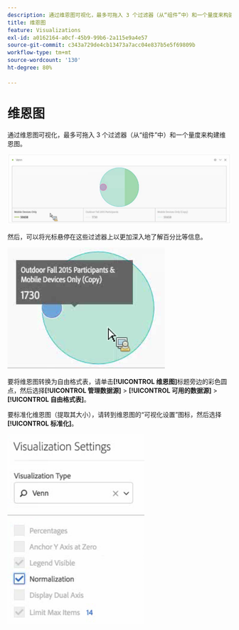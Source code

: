 ```yaml
---
description: 通过维恩图可视化，最多可拖入 3 个过滤器（从“组件”中）和一个量度来构建维恩图。
title: 维恩图
feature: Visualizations
exl-id: a0162164-a0cf-45b9-99b6-2a115e9a4e57
source-git-commit: c343a729de4cb13473a7acc04e837b5e5f69809b
workflow-type: tm+mt
source-wordcount: '130'
ht-degree: 80%

---
```


# 维恩图

通过维恩图可视化，最多可拖入 3 个过滤器（从“组件”中）和一个量度来构建维恩图。

![包含三个过滤器的维恩图可视化图表。](assets/venn.png)

然后，可以将光标悬停在这些过滤器上以更加深入地了解百分比等信息。

![包含有关2015年秋季室外参与者过滤器的扩展信息的维恩图可视化图表。](assets/venn_hover.png)

要将维恩图转换为自由格式表，请单击&#x200B;**[!UICONTROL 维恩图]**&#x200B;标题旁边的彩色圆点，然后选择&#x200B;**[!UICONTROL 管理数据源]** > **[!UICONTROL 可用的数据源]** > **[!UICONTROL 自由格式表]**。

要标准化维恩图（提取其大小），请转到维恩图的“可视化设置”图标，然后选择&#x200B;**[!UICONTROL 标准化]**。

![可视化图表类型的可视化图表设置选项：维恩图。](assets/normalization.png)
